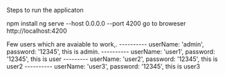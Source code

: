 
Steps to run the applicaton

npm install
ng serve --host 0.0.0.0 --port 4200
go to broweser
http://localhost:4200


Few users which are avaiable to work,. 
 ---------- userName: 'admin',  password: '12345',  this is admin.
 ----------   userName: 'user1', password: '12345', this is user
 ---------   userName: 'user2', password: '12345', this is user2
 ----------   userName: 'user3', password: '12345', this is user3
